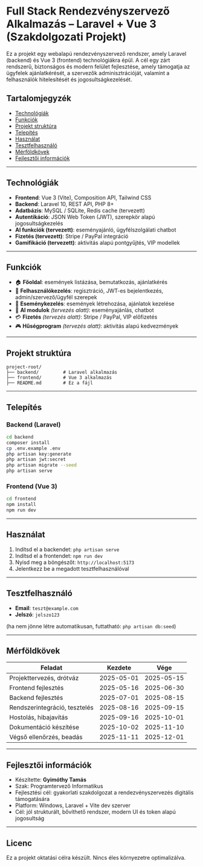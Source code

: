 # Full Stack Rendezvényszervező Alkalmazás – Laravel + Vue 3 (Szakdolgozati Projekt)

Ez a projekt egy webalapú rendezvényszervező rendszer, amely Laravel (backend) és Vue 3 (frontend) technológiákra épül. A cél egy zárt rendszerű, biztonságos és modern felület fejlesztése, amely támogatja az ügyfelek ajánlatkérését, a szervezők adminisztrációját, valamint a felhasználók hitelesítését és jogosultságkezelését.

## Tartalomjegyzék

- [Technológiák](#technológiák)
- [Funkciók](#funkciók)
- [Projekt struktúra](#projekt-struktúra)
- [Telepítés](#telepítés)
- [Használat](#használat)
- [Tesztfelhasználó](#tesztfelhasználó)
- [Mérföldkövek](#mérföldkövek)
- [Fejlesztői információk](#fejlesztői-információk)

---

## Technológiák

- **Frontend**: Vue 3 (Vite), Composition API, Tailwind CSS
- **Backend**: Laravel 10, REST API, PHP 8+
- **Adatbázis**: MySQL / SQLite, Redis cache (tervezett)
- **Autentikáció**: JSON Web Token (JWT), szerepkör alapú jogosultságkezelés
- **AI funkciók (tervezett)**: eseményajánló, ügyfélszolgálati chatbot
- **Fizetés (tervezett)**: Stripe / PayPal integráció
- **Gamifikáció (tervezett)**: aktivitás alapú pontgyűjtés, VIP modellek

---

## Funkciók

- 🏠 **Főoldal**: események listázása, bemutatkozás, ajánlatkérés
- 👤 **Felhasználókezelés**: regisztráció, JWT-es bejelentkezés, admin/szervező/ügyfél szerepek
- 📅 **Eseménykezelés**: események létrehozása, ajánlatok kezelése
- 🧠 **AI modulok** *(tervezés alatt)*: eseményajánlás, chatbot
- 💳 **Fizetés** *(tervezés alatt)*: Stripe / PayPal, VIP előfizetés
- 🎮 **Hűségprogram** *(tervezés alatt)*: aktivitás alapú kedvezmények

---

## Projekt struktúra

```
project-root/
├── backend/         # Laravel alkalmazás
├── frontend/        # Vue 3 alkalmazás
├── README.md        # Ez a fájl
```

---

## Telepítés

### Backend (Laravel)

```bash
cd backend
composer install
cp .env.example .env
php artisan key:generate
php artisan jwt:secret
php artisan migrate --seed
php artisan serve
```

### Frontend (Vue 3)

```bash
cd frontend
npm install
npm run dev
```

---

## Használat

1. Indítsd el a backendet: `php artisan serve`
2. Indítsd el a frontendet: `npm run dev`
3. Nyisd meg a böngészőt: `http://localhost:5173`
4. Jelentkezz be a megadott tesztfelhasználóval

---

## Tesztfelhasználó

- **Email**: `teszt@example.com`
- **Jelszó**: `jelszo123`

(ha nem jönne létre automatikusan, futtatható: `php artisan db:seed`)

---

## Mérföldkövek

| Feladat                         | Kezdete      | Vége         |
|----------------------------------|--------------|--------------|
| Projekttervezés, drótváz        | 2025-05-01   | 2025-05-15   |
| Frontend fejlesztés             | 2025-05-16   | 2025-06-30   |
| Backend fejlesztés              | 2025-07-01   | 2025-08-15   |
| Rendszerintegráció, tesztelés   | 2025-08-16   | 2025-09-15   |
| Hostolás, hibajavítás           | 2025-09-16   | 2025-10-01   |
| Dokumentáció készítése          | 2025-10-02   | 2025-11-10   |
| Végső ellenőrzés, beadás        | 2025-11-11   | 2025-12-01   |

---

## Fejlesztői információk

- Készítette: **Gyimóthy Tamás**
- Szak: Programtervező Informatikus
- Fejlesztési cél: gyakorlati szakdolgozat a rendezvényszervezés digitális támogatására
- Platform: Windows, Laravel + Vite dev szerver
- Cél: jól strukturált, bővíthető rendszer, modern UI és token alapú jogosultság

---

## Licenc

Ez a projekt oktatási célra készült. Nincs éles környezetre optimalizálva.